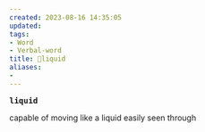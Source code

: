 ```yaml
---
created: 2023-08-16 14:35:05
updated: 
tags: 
- Word
- Verbal-word
title: 🚩liquid
aliases:
- 
---
```


<pre><strong>liquid</strong></pre>
capable of moving like a liquid
easily seen through